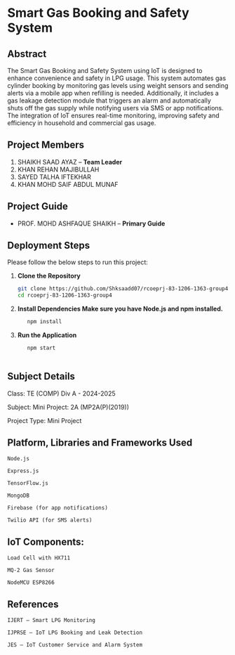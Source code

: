# Smart Gas Booking and Safety System

## Abstract

The Smart Gas Booking and Safety System using IoT is designed to enhance convenience and safety in LPG usage. This system automates gas cylinder booking by monitoring gas levels using weight sensors and sending alerts via a mobile app when refilling is needed. Additionally, it includes a gas leakage detection module that triggers an alarm and automatically shuts off the gas supply while notifying users via SMS or app notifications. The integration of IoT ensures real-time monitoring, improving safety and efficiency in household and commercial gas usage.

## Project Members

1. SHAIKH SAAD AYAZ  – **Team Leader**
2. KHAN REHAN MAJIBULLAH
3. SAYED TALHA IFTEKHAR
4. KHAN MOHD SAIF ABDUL MUNAF

## Project Guide

- PROF. MOHD ASHFAQUE SHAIKH – **Primary Guide**

## Deployment Steps

Please follow the below steps to run this project:

1. **Clone the Repository**
   ```bash
   git clone https://github.com/Shksaadd07/rcoeprj-83-1206-1363-group4.git
   cd rcoeprj-83-1206-1363-group4
2. **Install Dependencies Make sure you have Node.js and npm installed.**
   ```bash
      npm install
   
3. **Run the Application**
   ```bash
      npm start
  
## Subject Details
Class: TE (COMP) Div A - 2024-2025

Subject: Mini Project: 2A (MP2A(P)(2019))

Project Type: Mini Project

## Platform, Libraries and Frameworks Used
    Node.js
    
    Express.js
    
    TensorFlow.js
    
    MongoDB
    
    Firebase (for app notifications)
    
    Twilio API (for SMS alerts)
    
## IoT Components:
    
    Load Cell with HX711
    
    MQ-2 Gas Sensor
    
    NodeMCU ESP8266

## References
    
    IJERT – Smart LPG Monitoring
    
    IJPRSE – IoT LPG Booking and Leak Detection
    
    JES – IoT Customer Service and Alarm System
